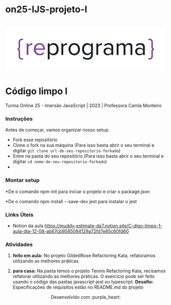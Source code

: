 # on25-IJS-projeto-I
<h1 align="center">
  <img src="assets/reprograma-fundos-claros.png" alt="logo reprograma" width="500">
</h1>

# Código limpo I

Turma Online 25 - Imersão JavaScript | 2023 | Professora Camla Monteiro

### Instruções
Antes de começar, vamos organizar nosso setup.
* Fork esse repositório 
* Clone o fork na sua máquina (Para isso basta abrir o seu terminal e digitar `git clone url-do-seu-repositorio-forkado`)
* Entre na pasta do seu repositório (Para isso basta abrir o seu terminal e digitar `cd nome-do-seu-repositorio-forkado`)
* 
### Montar setup
*De o comando npm init para iniciar o projeto e criar o package.json 

*De o comando npm install --save-dev jest para instalar o jest

### Links Úteis
* Notion da aula https://muddy-estimate-da7.notion.site/C-digo-limpo-1-aula-dia-12-08-ab67cb9585084129a72fd7e85c60fd60



### Atividades

1. **feito em aula:** No projeto GildedRose Refactoring Kata,  refatoramos utilizando as melhores práticas. 


2. **para casa:** Na pasta temos o projeto Tennis Refactoring Kata,  recisamos refatorar utilizando as melhores práticas. 
O exercício pode ser feito usando o código das pastas javascript-jest ou typescript. 
**Desafio:** Especificações de requisitos estão no README.md do projeto


<p align="center">
Desenvolvido com :purple_heart:  
</p>
